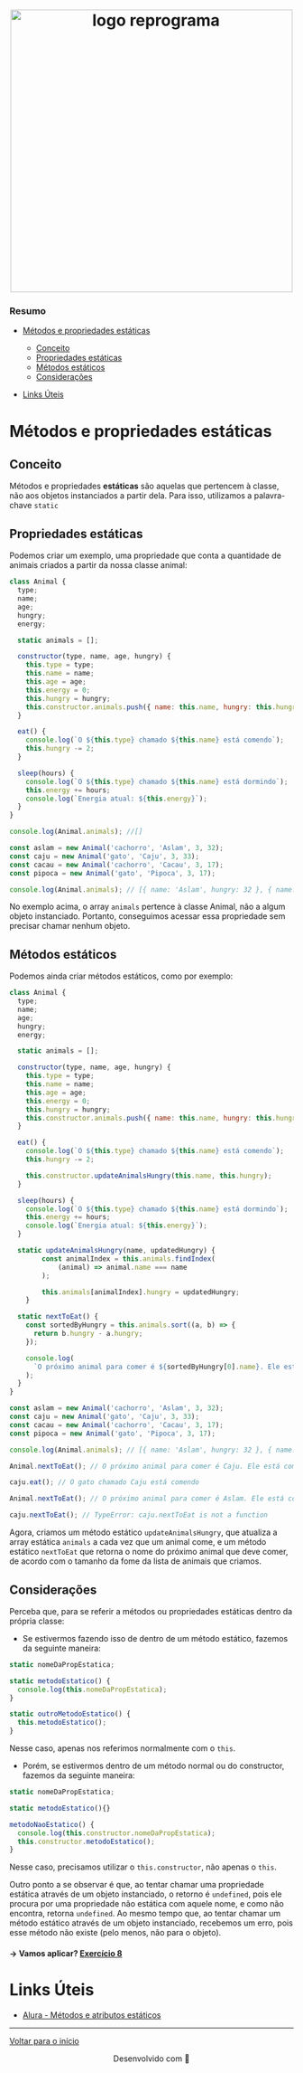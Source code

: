 <h1 align="center">
  <img src="../assets/reprograma-fundos-claros.png" alt="logo reprograma" width="500">
</h1>

### Resumo

- [Métodos e propriedades estáticas](#métodos-e-atributos-estáticas)

  - [Conceito](#conceito)
  - [Propriedades estáticas](#propriedades-estáticas)
  - [Métodos estáticos](#métodos-estáticos)
  - [Considerações](#considerações)

- [Links Úteis](#links-úteis)

# Métodos e propriedades estáticas

## Conceito

Métodos e propriedades **estáticas** são aquelas que pertencem à classe, não aos objetos instanciados a partir dela. Para isso, utilizamos a palavra-chave `static`

## Propriedades estáticas
Podemos criar um exemplo, uma propriedade que conta a quantidade de animais criados a partir da nossa classe animal:

```javascript
class Animal {
  type;
  name;
  age;
  hungry;
  energy;

  static animals = [];

  constructor(type, name, age, hungry) {
    this.type = type;
    this.name = name;
    this.age = age;
    this.energy = 0;
    this.hungry = hungry;
    this.constructor.animals.push({ name: this.name, hungry: this.hungry });
  }

  eat() {
    console.log(`O ${this.type} chamado ${this.name} está comendo`);
    this.hungry -= 2;
  }

  sleep(hours) {
    console.log(`O ${this.type} chamado ${this.name} está dormindo`);
    this.energy += hours;
    console.log(`Energia atual: ${this.energy}`);
  }
}

console.log(Animal.animals); //[]

const aslam = new Animal('cachorro', 'Aslam', 3, 32);
const caju = new Animal('gato', 'Caju', 3, 33);
const cacau = new Animal('cachorro', 'Cacau', 3, 17);
const pipoca = new Animal('gato', 'Pipoca', 3, 17);

console.log(Animal.animals); // [{ name: 'Aslam', hungry: 32 }, { name: 'Caju', hungry: 33 }, { name: 'Cacau', hungry: 17 }, { name: 'Pipoca', hungry: 17 }]
```

No exemplo acima, o array `animals` pertence à classe Animal, não a algum objeto instanciado. Portanto, conseguimos acessar essa propriedade sem precisar chamar nenhum objeto.

## Métodos estáticos
Podemos ainda criar métodos estáticos, como por exemplo:

```javascript
class Animal {
  type;
  name;
  age;
  hungry;
  energy;

  static animals = [];

  constructor(type, name, age, hungry) {
    this.type = type;
    this.name = name;
    this.age = age;
    this.energy = 0;
    this.hungry = hungry;
    this.constructor.animals.push({ name: this.name, hungry: this.hungry });
  }

  eat() {
    console.log(`O ${this.type} chamado ${this.name} está comendo`);
    this.hungry -= 2;

    this.constructor.updateAnimalsHungry(this.name, this.hungry);
  }

  sleep(hours) {
    console.log(`O ${this.type} chamado ${this.name} está dormindo`);
    this.energy += hours;
    console.log(`Energia atual: ${this.energy}`);
  }

  static updateAnimalsHungry(name, updatedHungry) {
		const animalIndex = this.animals.findIndex(
			(animal) => animal.name === name
		);

		this.animals[animalIndex].hungry = updatedHungry;
	}

  static nextToEat() {
    const sortedByHungry = this.animals.sort((a, b) => {
      return b.hungry - a.hungry;
    });

    console.log(
      `O próximo animal para comer é ${sortedByHungry[0].name}. Ele está com ${sortedByHungry[0].hungry} de fome`
    );
  }
}

const aslam = new Animal('cachorro', 'Aslam', 3, 32);
const caju = new Animal('gato', 'Caju', 3, 33);
const cacau = new Animal('cachorro', 'Cacau', 3, 17);
const pipoca = new Animal('gato', 'Pipoca', 3, 17);

console.log(Animal.animals); // [{ name: 'Aslam', hungry: 32 }, { name: 'Caju', hungry: 33 }, { name: 'Cacau', hungry: 17 }, { name: 'Pipoca', hungry: 17 }]

Animal.nextToEat(); // O próximo animal para comer é Caju. Ele está com 33 de fome

caju.eat(); // O gato chamado Caju está comendo

Animal.nextToEat(); // O próximo animal para comer é Aslam. Ele está com 32 de fome

caju.nextToEat(); // TypeError: caju.nextToEat is not a function
```

Agora, criamos um método estático `updateAnimalsHungry`, que atualiza a array estática `animals` a cada vez que um animal come, e um método estático `nextToEat` que retorna o nome do próximo animal que deve comer, de acordo com o tamanho da fome da lista de animais que criamos.

## Considerações
Perceba que, para se referir a métodos ou propriedades estáticas dentro da própria classe:
- Se estivermos fazendo isso de dentro de um método estático, fazemos da seguinte maneira:

```javascript
static nomeDaPropEstatica;

static metodoEstatico() {
  console.log(this.nomeDaPropEstatica);
}

static outroMetodoEstatico() {
  this.metodoEstatico();
}
```
Nesse caso, apenas nos referimos normalmente com o `this`.

- Porém, se estivermos dentro de um método normal ou do constructor, fazemos da seguinte maneira:

```javascript
static nomeDaPropEstatica;

static metodoEstatico(){}

metodoNaoEstatico() {
  console.log(this.constructor.nomeDaPropEstatica);
  this.constructor.metodoEstatico();
}
```

Nesse caso, precisamos utilizar o `this.constructor`, não apenas o `this`.

Outro ponto a se observar é que, ao tentar chamar uma propriedade estática através de um objeto instanciado, o retorno é `undefined`, pois ele procura por uma propriedade não estática com aquele nome, e como não encontra, retorna `undefined`.
Ao mesmo tempo que, ao tentar chamar um método estático através de um objeto instanciado, recebemos um erro, pois esse método não existe (pelo menos, não para o objeto).

#### → Vamos aplicar? [Exercício 8](../Exerc%C3%ADcios/Para%20sala/Exerc%C3%ADcio%208/)

# Links Úteis
- [Alura - Métodos e atributos estáticos](https://site.alura.com.br/apostila-csharp-orientacao-objetos/metodos-e-atributos-estaticos)

---

[Voltar para o início](../README.md)

<p align="center">
  Desenvolvido com &#128156
</p>